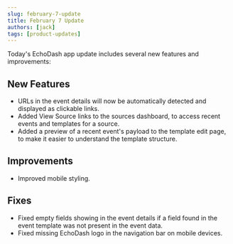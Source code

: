 ```yaml
---
slug: february-7-update
title: February 7 Update
authors: [jack]
tags: [product-updates]
---
```


Today's EchoDash app update includes several new features and improvements:

## New Features

* URLs in the event details will now be automatically detected and displayed as clickable links.
* Added View Source links to the sources dashboard, to access recent events and templates for a source.
* Added a preview of a recent event's payload to the template edit page, to make it easier to understand the template structure.

## Improvements

* Improved mobile styling.

## Fixes

* Fixed empty fields showing in the event details if a field found in the event template was not present in the event data.
* Fixed missing EchoDash logo in the navigation bar on mobile devices.